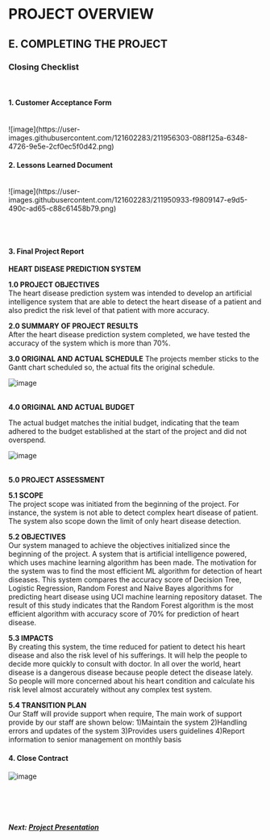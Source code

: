 # PROJECT OVERVIEW

## E. COMPLETING THE PROJECT
### Closing Checklist
<br>

#### 1. Customer Acceptance Form
<br>
![image](https://user-images.githubusercontent.com/121602283/211956303-088f125a-6348-4726-9e5e-2cf0ec5f0d42.png)


#### 2. Lessons Learned Document
<br>
![image](https://user-images.githubusercontent.com/121602283/211950933-f9809147-e9d5-490c-ad65-c88c61458b79.png)

<br><br>
#### 3. Final Project Report
**HEART DISEASE PREDICTION SYSTEM**

**1.0 PROJECT OBJECTIVES** <br>
The heart disease prediction system was intended to develop an artificial intelligence system that are able to detect the heart disease of a patient and also predict the risk level of that patient with more accuracy. 

**2.0 SUMMARY OF PROJECT RESULTS** <br>
After the heart disease prediction system completed, we have tested the accuracy of the system which is more than 70%.

**3.0 ORIGINAL AND ACTUAL SCHEDULE**
The projects member sticks to the Gantt chart scheduled so, the actual fits the original schedule.

![image](https://user-images.githubusercontent.com/121602283/211955126-0ea88680-dec2-43af-b959-952bf395bb6b.png) <br><br>

**4.0 ORIGINAL AND ACTUAL BUDGET**

The actual budget matches the initial budget, indicating that the team adhered to the budget established at the start of the project and did not overspend.

![image](https://user-images.githubusercontent.com/121602283/211954937-6a445d9c-0e5e-4374-864a-fbd6b1406564.png) <br><br>

**5.0 PROJECT ASSESSMENT**

**5.1 SCOPE** <br>
The project scope was initiated from the beginning of the project. For instance, the system is not able to detect complex heart disease of patient. The system also scope down the limit of only heart disease detection.

**5.2 OBJECTIVES** <br>
Our system managed to achieve the objectives initialized since the beginning of the project. A system that is artificial intelligence powered, which uses machine learning algorithm has been made. The motivation for the system was to  find  the  most  efficient  ML  algorithm  for detection of heart diseases. This system compares the accuracy score of Decision Tree, Logistic Regression, Random Forest and Naive Bayes algorithms for predicting heart disease using UCI machine learning repository dataset. The result of this study indicates that the Random Forest algorithm is the most efficient algorithm with accuracy  score  of  70%  for prediction  of  heart  disease.

**5.3 IMPACTS** <br>
By creating this system, the time reduced for patient to detect his heart disease and also the risk level of his sufferings. It will help the people to decide more quickly to consult with doctor. In all over the world, heart disease is a dangerous disease because people detect the disease lately. So people will more concerned about his heart condition and calculate his risk level almost accurately without any complex test system.

**5.4 TRANSITION PLAN** <br>
Our Staff will provide support when require, The main work of support provide by our staff are shown below:
1)Maintain the system
2)Handling errors and updates of the system
3)Provides users guidelines
4)Report information to senior management on monthly basis

#### 4. Close Contract <br>

![image](https://user-images.githubusercontent.com/121602283/211956173-d50e54d3-fa03-4c68-86f0-4d5d7efeef22.png)







<br><br><br>
##### Next: [Project Presentation](F-PROJECT_PRESENTATION.md)
